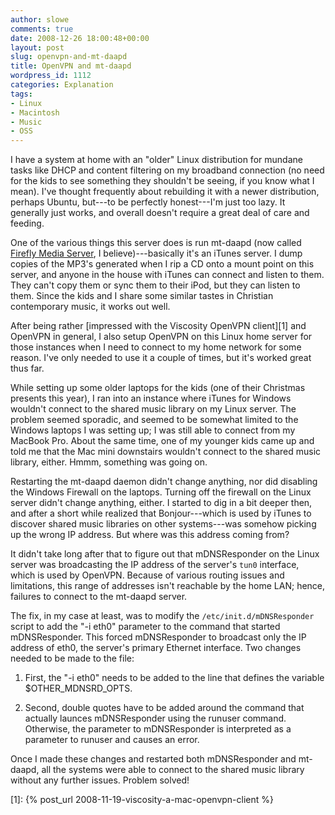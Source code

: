 ```yaml
---
author: slowe
comments: true
date: 2008-12-26 18:00:48+00:00
layout: post
slug: openvpn-and-mt-daapd
title: OpenVPN and mt-daapd
wordpress_id: 1112
categories: Explanation
tags:
- Linux
- Macintosh
- Music
- OSS
---
```


I have a system at home with an "older" Linux distribution for mundane tasks like DHCP and content filtering on my broadband connection (no need for the kids to see something they shouldn't be seeing, if you know what I mean). I've thought frequently about rebuilding it with a newer distribution, perhaps Ubuntu, but---to be perfectly honest---I'm just too lazy. It generally just works, and overall doesn't require a great deal of care and feeding.

One of the various things this server does is run mt-daapd (now called [Firefly Media Server](http://www.fireflymediaserver.org/), I believe)---basically it's an iTunes server. I dump copies of the MP3's generated when I rip a CD onto a mount point on this server, and anyone in the house with iTunes can connect and listen to them. They can't copy them or sync them to their iPod, but they can listen to them. Since the kids and I share some similar tastes in Christian contemporary music, it works out well.

After being rather [impressed with the Viscosity OpenVPN client][1] and OpenVPN in general, I also setup OpenVPN on this Linux home server for those instances when I need to connect to my home network for some reason. I've only needed to use it a couple of times, but it's worked great thus far.

While setting up some older laptops for the kids (one of their Christmas presents this year), I ran into an instance where iTunes for Windows wouldn't connect to the shared music library on my Linux server. The problem seemed sporadic, and seemed to be somewhat limited to the Windows laptops I was setting up; I was still able to connect from my MacBook Pro. About the same time, one of my younger kids came up and told me that the Mac mini downstairs wouldn't connect to the shared music library, either. Hmmm, something was going on.

Restarting the mt-daapd daemon didn't change anything, nor did disabling the Windows Firewall on the laptops. Turning off the firewall on the Linux server didn't change anything, either. I started to dig in a bit deeper then, and after a short while realized that Bonjour---which is used by iTunes to discover shared music libraries on other systems---was somehow picking up the wrong IP address. But where was this address coming from?

It didn't take long after that to figure out that mDNSResponder on the Linux server was broadcasting the IP address of the server's `tun0` interface, which is used by OpenVPN. Because of various routing issues and limitations, this range of addresses isn't reachable by the home LAN; hence, failures to connect to the mt-daapd server.

The fix, in my case at least, was to modify the `/etc/init.d/mDNSResponder` script to add the "-i eth0" parameter to the command that started mDNSResponder. This forced mDNSResponder to broadcast only the IP address of eth0, the server's primary Ethernet interface. Two changes needed to be made to the file:

1. First, the "-i eth0" needs to be added to the line that defines the variable $OTHER_MDNSRD_OPTS.

2. Second, double quotes have to be added around the command that actually launces mDNSResponder using the runuser command. Otherwise, the parameter to mDNSResponder is interpreted as a parameter to runuser and causes an error.

Once I made these changes and restarted both mDNSResponder and mt-daapd, all the systems were able to connect to the shared music library without any further issues. Problem solved!

[1]: {% post_url 2008-11-19-viscosity-a-mac-openvpn-client %}
